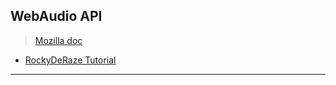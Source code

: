 
## WebAudio API

> [Mozilla doc](https://developer.mozilla.org/en-US/docs/Web/API/Web_Audio_API/Using_Web_Audio_API)

* [RockyDeRaze Tutorial](./rocky-de-raze/)

---
